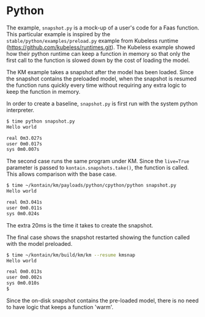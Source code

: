 # Python

The example, `snapshot.py` is a mock-up of a user's code for a Faas function. This particular example is inspired by the `stable/python/examples/preload.py` example from Kubeless runtime (<https://github.com/kubeless/runtimes.git>). The Kubeless example showed how their python runtime can keep a function in memory so that only the first call to the function is slowed down by the cost of loading the model.

The KM example takes a snapshot after the model has been loaded. Since the snapshot contains the preloaded model, when the snapshot is resumed the function runs quickly every time without requiring any extra logic to keep the function in memory.

In order to create a baseline, `snapshot.py` is first run with the system python interpreter.

```sh
$ time python snapshot.py 
Hello world

real 0m3.027s
user 0m0.017s
sys 0m0.007s
```

The second case runs the same program under KM. Since the `live=True` parameter is passed to `kontain.snapshots.take()`, the function is called. This allows comparison with the base case.

```sh
$ time ~/kontain/km/payloads/python/cpython/python snapshot.py 
Hello world

real 0m3.041s
user 0m0.011s
sys 0m0.024s
```

The extra 20ms is the time it takes to create the snapshot.

The final case shows the snapshot restarted showing the function called with the model preloaded.

```sh
$ time ~/kontain/km/build/km/km --resume kmsnap
Hello world

real 0m0.013s
user 0m0.002s
sys 0m0.010s
$ 
```

Since the on-disk snapshot contains the pre-loaded model, there is no need to have logic that keeps a function 'warm'.
